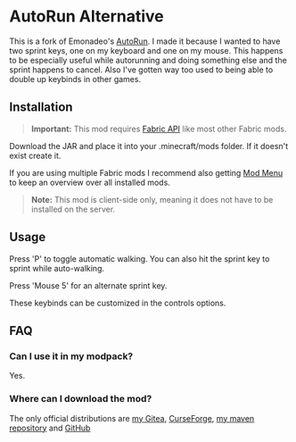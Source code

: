 # AutoRun Alternative

This is a fork of Emonadeo's [AutoRun](https://www.curseforge.com/minecraft/mc-mods/autorun-fabric). I made it because I wanted to have two sprint keys, one on my keyboard and one on my mouse. This happens to be especially useful while autorunning and doing something else and the sprint happens to cancel. Also I've gotten way too used to being able to double up keybinds in other games.

## Installation

> **Important:** This mod requires [Fabric API](https://modrinth.com/mod/fabric-api) like most other Fabric mods.

Download the JAR and place it into your .minecraft/mods folder. If it doesn't exist create it.

If you are using multiple Fabric mods I recommend also getting [Mod Menu](https://modrinth.com/mod/modmenu) to keep an overview over all installed mods.

> **Note:** This mod is client-side only, meaning it does not have to be installed on the server.

## Usage

Press 'P' to toggle automatic walking. You can also hit the sprint key to sprint while auto-walking.

Press 'Mouse 5' for an alternate sprint key.

These keybinds can be customized in the controls options.

## FAQ

### Can I use it in my modpack?
Yes.

### Where can I download the mod?
The only official distributions are [my Gitea](https://git.fracturedcode.net/FracturedCode/AutoRun), [CurseForge](https://www.curseforge.com/minecraft/mc-mods/autorun-fabric), [my maven repository](https://maven.fracturedcode.net/releases/net/fracturedcode/autorun-alternative) and [GitHub](https://github.com/FracturedCode/AutoRun/releases)